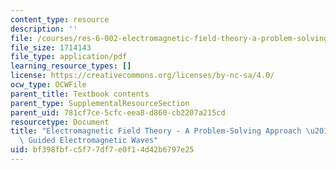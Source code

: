 ```yaml
---
content_type: resource
description: ''
file: /courses/res-6-002-electromagnetic-field-theory-a-problem-solving-approach-spring-2008/bf398fbfc5f77df7e0f14d42b6797e25_MITRES_6_002S08_chapter8.pdf
file_size: 1714143
file_type: application/pdf
learning_resource_types: []
license: https://creativecommons.org/licenses/by-nc-sa/4.0/
ocw_type: OCWFile
parent_title: Textbook contents
parent_type: SupplementalResourceSection
parent_uid: 781cf7ce-5cfc-eea8-d860-cb2207a215cd
resourcetype: Document
title: "Electromagnetic Field Theory - A Problem-Solving Approach \u2013 Chapter 8:\
  \ Guided Electromagnetic Waves"
uid: bf398fbf-c5f7-7df7-e0f1-4d42b6797e25
---
```

